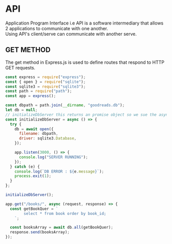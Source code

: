 # API

Application Program Interface i.e API is a software intermediary that allows 2 applications to communicate with one another.  
Using API's client/serve can communicate with another serve.

## GET METHOD

The get method in Express.js is used to define routes that respond to HTTP GET requests.

```js
const express = require("express");
const { open } = require("sqlite");
const sqlite3 = require("sqlite3");
const path = require("path");
const app = express();

const dbpath = path.join(__dirname, "goodreads.db");
let db = null;
// initializeDbServer this returns an promise object so we sue the async and await operations.
const initializeDbServer = async () => {
  try {
    db = await open({
      filename: dbpath,
      driver: sqlite3.Database,
    });

    app.listen(3000, () => {
      console.log("SERVER RUNNING");
    });
  } catch (e) {
    console.log(`DB ERROR : ${e.message}`);
    process.exit(1);
  }
};

initializeDbServer();

app.get("/books/", async (request, response) => {
  const getBookQuer = `
        select * from book order by book_id;
    `;

  const booksArray = await db.all(getBookQuer);
  response.send(booksArray);
});
```
